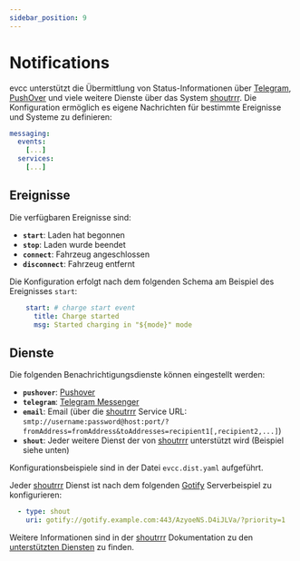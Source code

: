 ```yaml
---
sidebar_position: 9
---
```


# Notifications

evcc unterstützt die Übermittlung von Status-Informationen über [Telegram](https://telegram.org), [PushOver](https://pushover.net) und viele weitere Dienste über das System [shoutrrr](https://containrrr.dev/shoutrrr/). Die Konfiguration ermöglich es eigene Nachrichten für bestimmte Ereignisse und Systeme zu definieren:

```yaml
messaging:
  events:
    [...]
  services:
    [...]
```

## Ereignisse

Die verfügbaren Ereignisse sind:

- **`start`**: Laden hat begonnen
- **`stop`**: Laden wurde beendet
- **`connect`**: Fahrzeug angeschlossen
- **`disconnect`**: Fahrzeug entfernt

Die Konfiguration erfolgt nach dem folgenden Schema am Beispiel des Ereignisses `start`:

```yaml
    start: # charge start event
      title: Charge started
      msg: Started charging in "${mode}" mode
```

## Dienste

Die folgenden Benachrichtigungsdienste können eingestellt werden:

- **`pushover`**: [Pushover](https://pushover.net/)
- **`telegram`**: [Telegram Messenger](https://telegram.org/)
- **`email`**: Email (über die [shoutrrr](https://containrrr.dev/shoutrrr) Service URL: `smtp://username:password@host:port/?fromAddress=fromAddress&toAddresses=recipient1[,recipient2,...]`)
- **`shout`**: Jeder weitere Dienst der von [shoutrrr](https://containrrr.dev/shoutrrr) unterstützt wird (Beispiel siehe unten)

Konfigurationsbeispiele sind in der Datei `evcc.dist.yaml` aufgeführt.

Jeder [shoutrrr](https://containrrr.dev/shoutrrr) Dienst ist nach dem folgenden [Gotify](https://gotify.net/) Serverbeispiel zu konfigurieren:

```yaml
  - type: shout
    uri: gotify://gotify.example.com:443/AzyoeNS.D4iJLVa/?priority=1
```

Weitere Informationen sind in der [shoutrrr](https://containrrr.dev/shoutrrr) Dokumentation zu den [unterstützten Diensten](https://containrrr.dev/shoutrrr/v0.5/services/overview/) zu finden.
